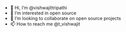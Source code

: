 - 👋 Hi, I’m @vishwajittripathi
- 👀 I’m interested in open source
- 💞️ I’m looking to collaborate on open source projects
- 📫 How to reach me @t_vishwajit

<!---
vishwajittripathi/vishwajittripathi is a ✨ special ✨ repository because its `README.md` (this file) appears on your GitHub profile.
You can click the Preview link to take a look at your changes.
--->
